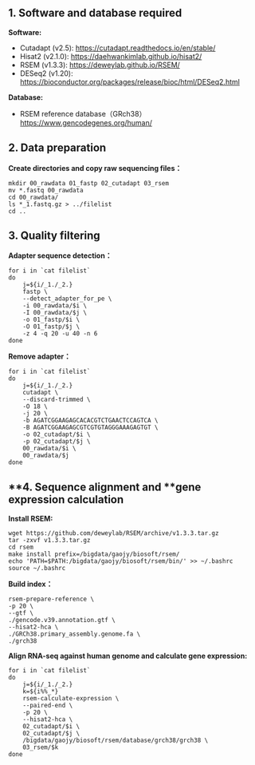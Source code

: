 ## 1. Software and database required

**Software:**

- Cutadapt (v2.5): https://cutadapt.readthedocs.io/en/stable/
- Hisat2 (v2.1.0): https://daehwankimlab.github.io/hisat2/
- RSEM (v1.3.3): https://deweylab.github.io/RSEM/
- DESeq2 (v1.20): https://bioconductor.org/packages/release/bioc/html/DESeq2.html

**Database:**

- RSEM reference database（GRch38）https://www.gencodegenes.org/human/

## 2. Data preparation

**Create directories and copy raw sequencing files：**

```shell
mkdir 00_rawdata 01_fastp 02_cutadapt 03_rsem
mv *.fastq 00_rawdata
cd 00_rawdata/
ls *_1.fastq.gz > ../filelist
cd ..
```

## 3. Quality filtering

**Adapter sequence detection：**

```shell
for i in `cat filelist`
do
	j=${i/_1./_2.}
	fastp \
	--detect_adapter_for_pe \
	-i 00_rawdata/$i \
	-I 00_rawdata/$j \
	-o 01_fastp/$i \
	-O 01_fastp/$j \
	-z 4 -q 20 -u 40 -n 6
done
```

**Remove adapter：**

```shell
for i in `cat filelist`
do
	j=${i/_1./_2.}
	cutadapt \
	--discard-trimmed \
	-O 18 \
	-j 20 \
	-b AGATCGGAAGAGCACACGTCTGAACTCCAGTCA \
	-B AGATCGGAAGAGCGTCGTGTAGGGAAAGAGTGT \
	-o 02_cutadapt/$i \
	-p 02_cutadapt/$j \
	00_rawdata/$i \
	00_rawdata/$j 
done
```

## **4. Sequence alignment and **gene expression calculation

**Install RSEM:**

```shell
wget https://github.com/deweylab/RSEM/archive/v1.3.3.tar.gz
tar -zxvf v1.3.3.tar.gz
cd rsem
make install prefix=/bigdata/gaojy/biosoft/rsem/ 
echo 'PATH=$PATH:/bigdata/gaojy/biosoft/rsem/bin/' >> ~/.bashrc
source ~/.bashrc
```

**Build index：**

```shell
rsem-prepare-reference \
-p 20 \
--gtf \
./gencode.v39.annotation.gtf \
--hisat2-hca \
./GRCh38.primary_assembly.genome.fa \
./grch38
```

**Align RNA-seq against human genome and calculate gene expression:**

```shell
for i in `cat filelist`
do
	j=${i/_1./_2.}
	k=${i%%_*}
	rsem-calculate-expression \
	--paired-end \
	-p 20 \
	--hisat2-hca \
	02_cutadapt/$i \
	02_cutadapt/$j \
	/bigdata/gaojy/biosoft/rsem/database/grch38/grch38 \
	03_rsem/$k
done
```

